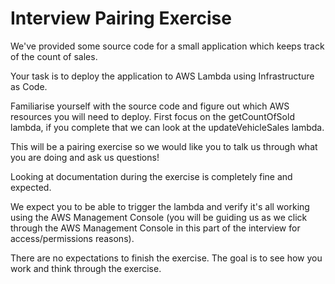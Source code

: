 # Interview Pairing Exercise

We've provided some source code for a small application which keeps track of the count of sales.

Your task is to deploy the application to AWS Lambda using Infrastructure as Code.

Familiarise yourself with the source code and figure out which AWS resources you will need to deploy. First focus on the getCountOfSold lambda, if you complete that we can look at the updateVehicleSales lambda.

This will be a pairing exercise so we would like you to talk us through what you are doing and ask us questions!

Looking at documentation during the exercise is completely fine and expected.

We expect you to be able to trigger the lambda and verify it's all working using the AWS Management Console (you will be guiding us as we click through the AWS Management Console in this part of the interview for access/permissions reasons).

There are no expectations to finish the exercise. The goal is to see how you work and think through the exercise.
